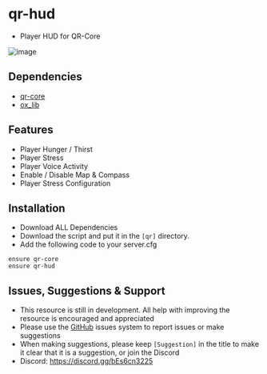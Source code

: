 # qr-hud
- Player HUD for QR-Core

![image](https://github.com/xThrasherrr/xt-test/assets/101474430/b1897081-a248-4d27-88ff-de126abc5a2a)

## Dependencies
- [qr-core](https://github.com/QRCore-RedM-Re/qr-core)
- [ox_lib](https://github.com/overextended/ox_lib)

## Features
- Player Hunger / Thirst
- Player Stress
- Player Voice Activity
- Enable / Disable Map & Compass
- Player Stress Configuration

## Installation
- Download ALL Dependencies
- Download the script and put it in the `[qr]` directory.
- Add the following code to your server.cfg
```
ensure qr-core
ensure qr-hud
```

## Issues, Suggestions & Support
* This resource is still in development. All help with improving the resource is encouraged and appreciated
* Please use the [GitHub](https://github.com/QRCore-RedM-Re) issues system to report issues or make suggestions
* When making suggestions, please keep `[Suggestion]` in the title to make it clear that it is a suggestion, or join the Discord
* Discord: https://discord.gg/bEs6cn3225
